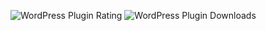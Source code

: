 ![WordPress Plugin Rating](https://img.shields.io/wordpress/plugin/rating/dark-press)
![WordPress Plugin Downloads](https://img.shields.io/wordpress/plugin/dm/dark-press)
